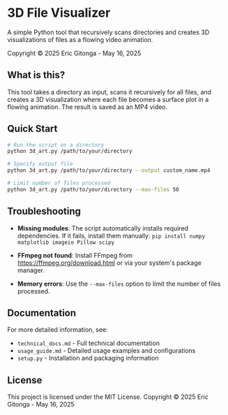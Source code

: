 # 3D File Visualizer

A simple Python tool that recursively scans directories and creates 3D visualizations of files as a flowing video animation.

Copyright © 2025 Eric Gitonga - May 16, 2025

## What is this?

This tool takes a directory as input, scans it recursively for all files, and creates a 3D visualization where each file becomes a surface plot in a flowing animation. The result is saved as an MP4 video.

## Quick Start

```bash
# Run the script on a directory
python 3d_art.py /path/to/your/directory

# Specify output file
python 3d_art.py /path/to/your/directory --output custom_name.mp4

# Limit number of files processed
python 3d_art.py /path/to/your/directory --max-files 50
```

## Troubleshooting

- **Missing modules**: The script automatically installs required dependencies. If it fails, install them manually: `pip install numpy matplotlib imageio Pillow scipy`

- **FFmpeg not found**: Install FFmpeg from https://ffmpeg.org/download.html or via your system's package manager.

- **Memory errors**: Use the `--max-files` option to limit the number of files processed.

## Documentation

For more detailed information, see:

- `technical_docs.md` - Full technical documentation
- `usage_guide.md` - Detailed usage examples and configurations
- `setup.py` - Installation and packaging information

## License

This project is licensed under the MIT License. Copyright © 2025 Eric Gitonga - May 16, 2025

